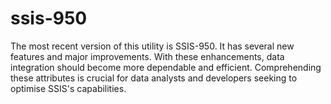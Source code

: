 # ssis-950
The most recent version of this utility is SSIS-950. It has several new features and major improvements. With these enhancements, data integration should become more dependable and efficient. Comprehending these attributes is crucial for data analysts and developers seeking to optimise SSIS's capabilities.
